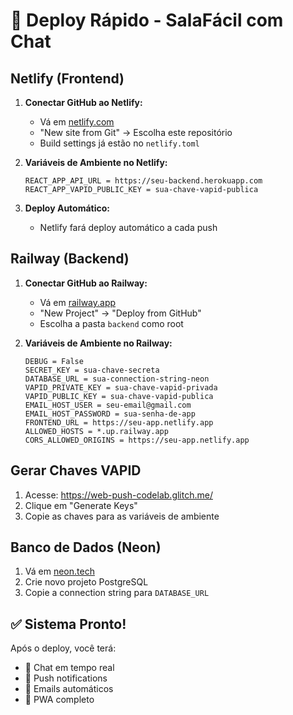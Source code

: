 # 🚀 Deploy Rápido - SalaFácil com Chat

## Netlify (Frontend)

1. **Conectar GitHub ao Netlify:**
   - Vá em [netlify.com](https://netlify.com)
   - "New site from Git" → Escolha este repositório
   - Build settings já estão no `netlify.toml`

2. **Variáveis de Ambiente no Netlify:**
   ```
   REACT_APP_API_URL = https://seu-backend.herokuapp.com
   REACT_APP_VAPID_PUBLIC_KEY = sua-chave-vapid-publica
   ```

3. **Deploy Automático:**
   - Netlify fará deploy automático a cada push

## Railway (Backend)

1. **Conectar GitHub ao Railway:**
   - Vá em [railway.app](https://railway.app)
   - "New Project" → "Deploy from GitHub"
   - Escolha a pasta `backend` como root

2. **Variáveis de Ambiente no Railway:**
   ```
   DEBUG = False
   SECRET_KEY = sua-chave-secreta
   DATABASE_URL = sua-connection-string-neon
   VAPID_PRIVATE_KEY = sua-chave-vapid-privada
   VAPID_PUBLIC_KEY = sua-chave-vapid-publica
   EMAIL_HOST_USER = seu-email@gmail.com
   EMAIL_HOST_PASSWORD = sua-senha-de-app
   FRONTEND_URL = https://seu-app.netlify.app
   ALLOWED_HOSTS = *.up.railway.app
   CORS_ALLOWED_ORIGINS = https://seu-app.netlify.app
   ```

## Gerar Chaves VAPID

1. Acesse: https://web-push-codelab.glitch.me/
2. Clique em "Generate Keys"
3. Copie as chaves para as variáveis de ambiente

## Banco de Dados (Neon)

1. Vá em [neon.tech](https://neon.tech)
2. Crie novo projeto PostgreSQL
3. Copie a connection string para `DATABASE_URL`

## ✅ Sistema Pronto!

Após o deploy, você terá:
- 💬 Chat em tempo real
- 🔔 Push notifications  
- 📧 Emails automáticos
- 📱 PWA completo
